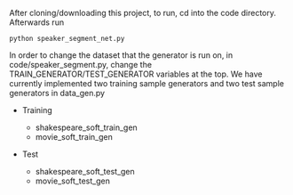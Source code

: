 After cloning/downloading this project, to run, cd into the code directory. Afterwards run

    python speaker_segment_net.py

In order to change the dataset that the generator is run on, in code/speaker_segment.py, change the TRAIN_GENERATOR/TEST_GENERATOR variables at the top. We have currently implemented two training sample generators and two test sample generators in data_gen.py

- Training
    * shakespeare_soft_train_gen
    * movie_soft_train_gen

- Test
    * shakespeare_soft_test_gen
    * movie_soft_test_gen